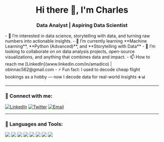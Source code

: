 <h1 align="center">Hi there 👋, I'm Charles</h1>
<h3 align="center">Data Analyst | Aspiring Data Scientist</h3>
- 👀 I’m interested in data science, storytelling with data, and turning raw numbers into actionable insights.
- 🌱 I’m currently learning **Machine Learning**, **Python (Advanced)**, and **Storytelling with Data**
- 💞️ I’m looking to collaborate on on data analysis projects, open-source visualizations, and anything that combines data and impact.
- 📫 How to reach me [LinkedIn](www.linkedin.com/in/amadico) | obinnac562@gmail.com
- ⚡ Fun fact: I used to decode cheap flight bookings as a hobby — now I decode data for real-world insights ✈️📊

---

### 🔗 Connect with me:
<p align="left">
  <a href="https://www.linkedin.com/in/yourname/" target="_blank"><img src="https://img.shields.io/badge/LinkedIn-blue?logo=linkedin" alt="LinkedIn" /></a>
  <a href="https://twitter.com/yourhandle" target="_blank"><img src="https://img.shields.io/badge/Twitter-1DA1F2?logo=twitter&logoColor=white" alt="Twitter" /></a>
  <a href="mailto:peter.analytics@gmail.com"><img src="https://img.shields.io/badge/Gmail-D14836?logo=gmail&logoColor=white" alt="Email" /></a>
</p>

---

### 🧰 Languages and Tools:

<p align="left">
  <img src="https://img.shields.io/badge/Python-3776AB?style=flat&logo=python&logoColor=white" />
  <img src="https://img.shields.io/badge/SQL-4479A1?style=flat&logo=postgresql&logoColor=white" />
  <img src="https://img.shields.io/badge/Pandas-150458?style=flat&logo=pandas&logoColor=white" />
  <img src="https://img.shields.io/badge/Matplotlib-11557C?style=flat&logo=matplotlib&logoColor=white" />
  <img src="https://img.shields.io/badge/Power BI-F2C811?style=flat&logo=powerbi&logoColor=black" />
  <img src="https://img.shields.io/badge/Excel-217346?style=flat&logo=microsoft-excel&logoColor=white" />
  <img src="https://img.shields.io/badge/Git-F05032?style=flat&logo=git&logoColor=white" />
  <img src="https://img.shields.io/badge/Jupyter-F37626?style=flat&logo=jupyter&logoColor=white" />
</p>
